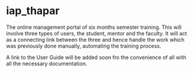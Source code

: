 # iap_thapar
The online management portal of six months semester training.
This will involve three types of users, the student, mentor and the faculty. It will act as a connecting link between the three and hence handle the work which was previously done manually, automating the training process.



A link to the User Guide will be added soon fro the convenience of all with all the necessary documentation.